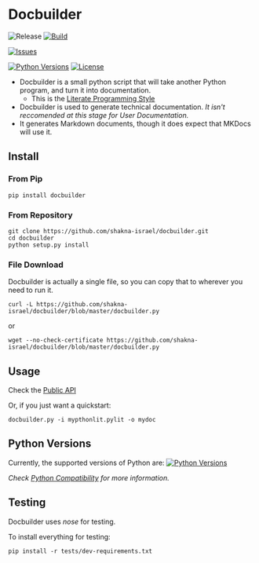 # Docbuilder

![Release](https://img.shields.io/github/tag/shakna-israel/docbuilder.svg) [![Build](https://travis-ci.org/shakna-israel/docbuilder.svg)](https://travis-ci.org/shakna-israel/docbuilder/) 

[![Issues](https://img.shields.io/github/issues/shakna-israel/docbuilder.svg)](https://github.com/shakna-israel/docbuilder/issues)

[![Python Versions](https://img.shields.io/badge/Python-2.6%2C%202.7%2C%203.2%2C%203.3%2C%203.4%2C%20PyPy%2C%20PyPy3%2C%20Cython-blue.svg)](https://github.com/shakna-israel/docbuilder/issues/12) [![License](https://img.shields.io/badge/license-MIT-blue.svg)](LICENSE)

* Docbuilder is a small python script that will take another Python program, and turn it into documentation.
    * This is the [Literate Programming Style](https://github.com/jashkenas/journo)
* Docbuilder is used to generate technical documentation. *It isn't reccomended at this stage for User Documentation.*
* It generates Markdown documents, though it does expect that MKDocs will use it.

## Install

### From Pip

```
pip install docbuilder
```

### From Repository

```
git clone https://github.com/shakna-israel/docbuilder.git
cd docbuilder
python setup.py install
```

### File Download

Docbuilder is actually a single file, so you can copy that to wherever you need to run it.

```
curl -L https://github.com/shakna-israel/docbuilder/blob/master/docbuilder.py
```

or

```
wget --no-check-certificate https://github.com/shakna-israel/docbuilder/blob/master/docbuilder.py
```

## Usage

Check the [Public API](API)

Or, if you just want a quickstart:

```
docbuilder.py -i mypthonlit.pylit -o mydoc
```

## Python Versions

Currently, the supported versions of Python are: [![Python Versions](https://img.shields.io/badge/Python-2.6%2C%202.7%2C%203.2%2C%203.3%2C%203.4%2C%20PyPy%2C%20PyPy3%2C%20Cython-blue.svg)](https://github.com/shakna-israel/docbuilder/issues/12)

*Check [Python Compatibility](https://github.com/shakna-israel/docbuilder/issues/12) for more information.*

## Testing

Docbuilder uses *nose* for testing.

To install everything for testing:

```
pip install -r tests/dev-requirements.txt
```
